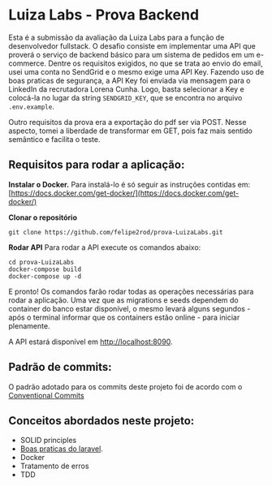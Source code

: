 # Luiza Labs - Prova Backend
Esta é a submissão da avaliação da Luiza Labs para a função de desenvolvedor fullstack. O desafio consiste em implementar uma API que proverá o serviço de backend básico para um sistema de pedidos em um e-commerce.
Dentre os requisitos exigidos, no que se trata ao envio do email, usei uma conta no SendGrid e o mesmo exige uma API Key. Fazendo uso de boas praticas de segurança, a API Key foi enviada via mensagem para o LinkedIn da recrutadora Lorena Cunha. Logo, basta selecionar a Key e colocá-la no lugar da string `SENDGRID_KEY`, que se encontra no arquivo `.env.example`.

Outro requisitos da prova era a exportação do pdf ser via POST. Nesse aspecto, tomei a liberdade de transformar em GET, pois faz mais sentido semântico e facilita o teste.

## Requisitos para rodar a aplicação:
**Instalar o Docker.** 
Para instalá-lo é só seguir as instruções contidas em:[https://docs.docker.com/get-docker/](https://docs.docker.com/get-docker/)

**Clonar o repositório**

    git clone https://github.com/felipe2rod/prova-LuizaLabs.git

**Rodar API**
Para rodar a API execute os comandos abaixo:

    cd prova-LuizaLabs
	docker-compose build
    docker-compose up -d

E pronto! Os comandos farão rodar todas as operações necessárias para rodar a aplicação. Uma vez que as migrations e seeds dependem do container do banco estar disponível, o mesmo levará alguns segundos - após o terminal informar que os containers estão online - para iniciar plenamente.

A API estará disponível em  [http://localhost:8090](http://localhost:8090/).

## Padrão de commits:
O padrão adotado para os commits deste projeto foi de acordo com o  [Conventional Commits](https://www.conventionalcommits.org/en/v1.0.0/)

## Conceitos abordados neste projeto:

 - SOLID principles
 - [Boas praticas do laravel](https://github.com/jonaselan/laravel-best-practices). 
 - Docker
 - Tratamento de erros
 - TDD
